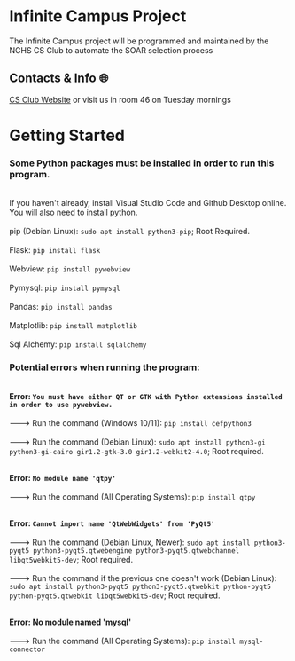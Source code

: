 # Infinite Campus Project
The Infinite Campus project will be programmed and maintained by the NCHS CS Club to automate the SOAR selection process

## Contacts & Info 🌐
[CS Club Website](https://nchscsclub.com/) or visit us in room 46 on Tuesday mornings

# Getting Started
### Some Python packages must be installed in order to run this program.
<br>If you haven't already, install Visual Studio Code and Github Desktop online. You will also need to install python.</br>
<br> pip (Debian Linux): ```sudo apt install python3-pip```; Root Required.</br>
<br>Flask: ```pip install flask``` </br>
<br>Webview: ```pip install pywebview``` </br>
<br>Pymysql: ```pip install pymysql``` </br>
<br>Pandas: ```pip install pandas``` </br>
<br>Matplotlib: ```pip install matplotlib``` </br>
<br>Sql Alchemy: ```pip install sqlalchemy``` </br>

### Potential errors when running the program:
<br> **Error: ```You must have either QT or GTK with Python extensions installed in order to use pywebview.```** </br>
<br> ---> Run the command (Windows 10/11): ```pip install cefpython3``` </br>
<br> ---> Run the command (Debian Linux): ```sudo apt install python3-gi python3-gi-cairo gir1.2-gtk-3.0 gir1.2-webkit2-4.0```; Root required. </br>

<br> **Error: ```No module name 'qtpy'```** </br>
<br> ---> Run the command (All Operating Systems): ```pip install qtpy```

<br> **Error: ```Cannot import name 'QtWebWidgets' from 'PyQt5'```** </br>
<br> ---> Run the command (Debian Linux, Newer): ```sudo apt install python3-pyqt5 python3-pyqt5.qtwebengine python3-pyqt5.qtwebchannel libqt5webkit5-dev```; Root required.</br>
<br> ---> Run the command if the previous one doesn't work (Debian Linux): ```sudo apt install python3-pyqt5 python3-pyqt5.qtwebkit python-pyqt5 python-pyqt5.qtwebkit libqt5webkit5-dev```; Root required. </br>

<br> **Error: No module named 'mysql'** </br>
<br> ---> Run the command (All Operating Systems): ```pip install mysql-connector``` </br>